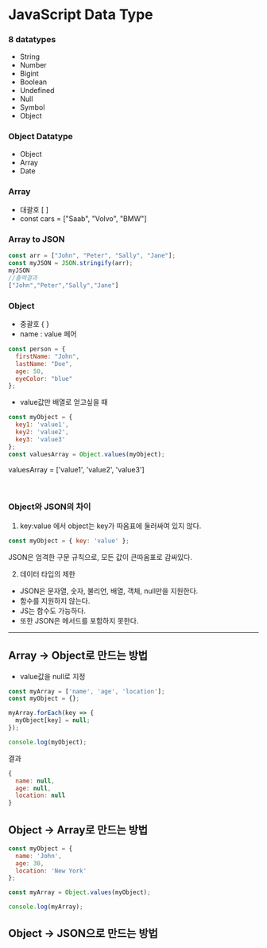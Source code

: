 # JavaScript Data Type

### 8 datatypes
- String
- Number
- Bigint
- Boolean
- Undefined
- Null
- Symbol
- Object

### Object Datatype
- Object
- Array
- Date

### Array
- 대괄호 [ ]
- const cars = ["Saab", "Volvo", "BMW"]

### Array to JSON
```javascript
const arr = ["John", "Peter", "Sally", "Jane"];		
const myJSON = JSON.stringify(arr);		
myJSON
//출력결과
["John","Peter","Sally","Jane"]
```

### Object
- 중괄호 { }
- name : value 페어
```javascript
const person = {
  firstName: "John",
  lastName: "Doe",
  age: 50,
  eyeColor: "blue"
};
```
- value값만 배열로 얻고싶을 때
```javascript
const myObject = {
  key1: 'value1',
  key2: 'value2',
  key3: 'value3'
};
const valuesArray = Object.values(myObject);
```
valuesArray = ['value1', 'value2', 'value3']

<br>

### Object와 JSON의 차이
1. key:value 에서 object는 key가 따옴표에 둘러싸여 있지 않다.
```javascript
const myObject = { key: 'value' };
```
JSON은 엄격한 구문 규칙으로, 모든 값이 큰따옴표로 감싸있다.


2. 데이터 타입의 제한
- JSON은 문자열, 숫자, 불리언, 배열, 객체, null만을 지원한다.
- 함수를 지원하지 않는다.
- JS는 함수도 가능하다.
- 또한 JSON은 메서드를 포함하지 못한다.

----

## Array → Object로 만드는 방법
- value값을 null로 지정
```javascript
const myArray = ['name', 'age', 'location'];
const myObject = {};

myArray.forEach(key => {
  myObject[key] = null;
});

console.log(myObject);
```
결과
```javascript
{
  name: null,
  age: null,
  location: null
}
```

## Object → Array로 만드는 방법
```javascript
const myObject = {
  name: 'John',
  age: 30,
  location: 'New York'
};

const myArray = Object.values(myObject);

console.log(myArray);

```
## Object → JSON으로 만드는 방법
